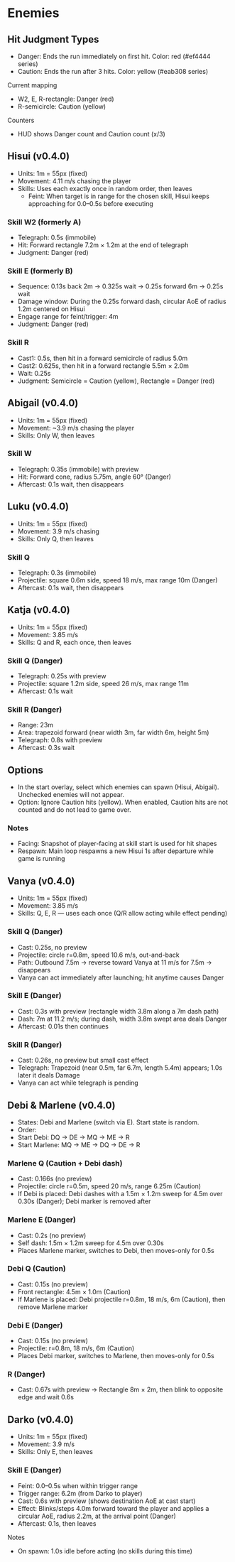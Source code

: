 # Enemies

## Hit Judgment Types

- Danger: Ends the run immediately on first hit. Color: red (#ef4444 series)
- Caution: Ends the run after 3 hits. Color: yellow (#eab308 series)

Current mapping
- W2, E, R-rectangle: Danger (red)
- R-semicircle: Caution (yellow)

Counters
- HUD shows Danger count and Caution count (x/3)

## Hisui (v0.4.0)

- Units: 1m = 55px (fixed)
- Movement: 4.11 m/s chasing the player
- Skills: Uses each exactly once in random order, then leaves
  - Feint: When target is in range for the chosen skill, Hisui keeps approaching for 0.0–0.5s before executing

### Skill W2 (formerly A)
- Telegraph: 0.5s (immobile)
- Hit: Forward rectangle 7.2m × 1.2m at the end of telegraph
 - Judgment: Danger (red)

### Skill E (formerly B)
- Sequence: 0.13s back 2m → 0.325s wait → 0.25s forward 6m → 0.25s wait
- Damage window: During the 0.25s forward dash, circular AoE of radius 1.2m centered on Hisui
 - Engage range for feint/trigger: 4m
 - Judgment: Danger (red)

### Skill R
- Cast1: 0.5s, then hit in a forward semicircle of radius 5.0m
- Cast2: 0.625s, then hit in a forward rectangle 5.5m × 2.0m
- Wait: 0.25s
- Judgment: Semicircle = Caution (yellow), Rectangle = Danger (red)

## Abigail (v0.4.0)

- Units: 1m = 55px (fixed)
- Movement: ~3.9 m/s chasing the player
- Skills: Only W, then leaves

### Skill W
- Telegraph: 0.35s (immobile) with preview
- Hit: Forward cone, radius 5.75m, angle 60° (Danger)
- Aftercast: 0.1s wait, then disappears

## Luku (v0.4.0)

- Units: 1m = 55px (fixed)
- Movement: 3.9 m/s chasing
- Skills: Only Q, then leaves

### Skill Q
- Telegraph: 0.3s (immobile)
- Projectile: square 0.6m side, speed 18 m/s, max range 10m (Danger)
- Aftercast: 0.1s wait, then disappears

## Katja (v0.4.0)

- Units: 1m = 55px (fixed)
- Movement: 3.85 m/s
- Skills: Q and R, each once, then leaves

### Skill Q (Danger)
- Telegraph: 0.25s with preview
- Projectile: square 1.2m side, speed 26 m/s, max range 11m
- Aftercast: 0.1s wait

### Skill R (Danger)
- Range: 23m
- Area: trapezoid forward (near width 3m, far width 6m, height 5m)
- Telegraph: 0.8s with preview
- Aftercast: 0.3s wait

## Options

- In the start overlay, select which enemies can spawn (Hisui, Abigail). Unchecked enemies will not appear.
 - Option: Ignore Caution hits (yellow). When enabled, Caution hits are not counted and do not lead to game over.

### Notes
- Facing: Snapshot of player-facing at skill start is used for hit shapes
- Respawn: Main loop respawns a new Hisui 1s after departure while game is running
## Vanya (v0.4.0)

- Units: 1m = 55px (fixed)
- Movement: 3.85 m/s
- Skills: Q, E, R — uses each once (Q/R allow acting while effect pending)

### Skill Q (Danger)
- Cast: 0.25s, no preview
- Projectile: circle r=0.8m, speed 10.6 m/s, out-and-back
- Path: Outbound 7.5m → reverse toward Vanya at 11 m/s for 7.5m → disappears
- Vanya can act immediately after launching; hit anytime causes Danger

### Skill E (Danger)
- Cast: 0.3s with preview (rectangle width 3.8m along a 7m dash path)
- Dash: 7m at 11.2 m/s; during dash, width 3.8m swept area deals Danger
- Aftercast: 0.01s then continues

### Skill R (Danger)
- Cast: 0.26s, no preview but small cast effect
- Telegraph: Trapezoid (near 0.5m, far 6.7m, length 5.4m) appears; 1.0s later it deals Damage
- Vanya can act while telegraph is pending

## Debi & Marlene (v0.4.0)

- States: Debi and Marlene (switch via E). Start state is random.
- Order:
- Start Debi: DQ → DE → MQ → ME → R
- Start Marlene: MQ → ME → DQ → DE → R

### Marlene Q (Caution + Debi dash)
- Cast: 0.166s (no preview)
- Projectile: circle r=0.5m, speed 20 m/s, range 6.25m (Caution)
- If Debi is placed: Debi dashes with a 1.5m × 1.2m sweep for 4.5m over 0.30s (Danger); Debi marker is removed after

### Marlene E (Danger)
- Cast: 0.2s (no preview)
- Self dash: 1.5m × 1.2m sweep for 4.5m over 0.30s
- Places Marlene marker, switches to Debi, then moves-only for 0.5s

### Debi Q (Caution)
- Cast: 0.15s (no preview)
- Front rectangle: 4.5m × 1.0m (Caution)
- If Marlene is placed: Debi projectile r=0.8m, 18 m/s, 6m (Caution), then remove Marlene marker

### Debi E (Danger)
- Cast: 0.15s (no preview)
- Projectile: r=0.8m, 18 m/s, 6m (Caution)
- Places Debi marker, switches to Marlene, then moves-only for 0.5s

### R (Danger)
- Cast: 0.67s with preview → Rectangle 8m × 2m, then blink to opposite edge and wait 0.6s

## Darko (v0.4.0)

- Units: 1m = 55px (fixed)
- Movement: 3.9 m/s
- Skills: Only E, then leaves

### Skill E (Danger)
- Feint: 0.0–0.5s when within trigger range
- Trigger range: 6.2m (from Darko to player)
- Cast: 0.6s with preview (shows destination AoE at cast start)
- Effect: Blinks/steps 4.0m forward toward the player and applies a circular AoE, radius 2.2m, at the arrival point (Danger)
- Aftercast: 0.1s, then leaves

Notes
- On spawn: 1.0s idle before acting (no skills during this time)
